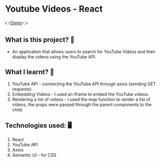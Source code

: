 # Youtube Videos - React
👉[Demo](https://react-youtube-videos.herokuapp.com/)👈

## What is this project? 🤔
* An application that allows users to search for YouTube Videos and then display the videos using the YouTube API.

## What I learnt? 🚀
1. YouTube API - connecting the YouTube API through axios (sending GET requests).
2. Embedding Videos - I used an iframe to embed the YouTube videos.
4. Rendering a list of videos - I used the map function to render a list of videos, the props were passed through the parent components to the child.

## Technologies used: 🖥
1. React
2. YouTube API
3. Axios
4. Semantic UI - for CSS
